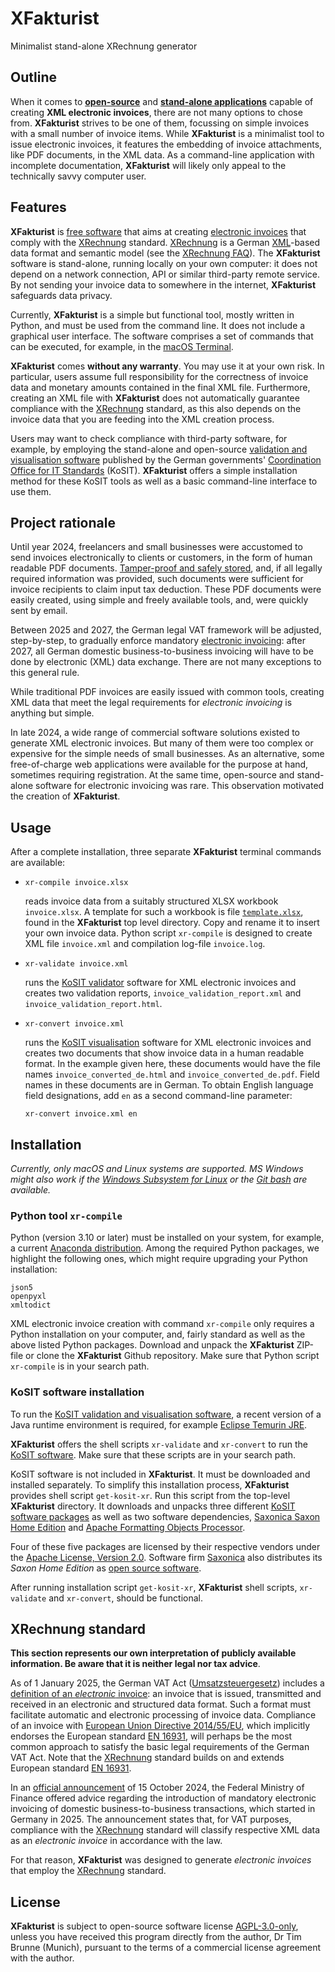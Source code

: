 # XFakturist

Minimalist stand-alone XRechnung generator


## Outline

When it comes to [**open-source**](https://opensource.org/osd) and [**stand-alone applications**](https://en.wikipedia.org/wiki/Standalone_software) capable of creating **XML electronic invoices**, there are not many options to chose from. **XFakturist** strives to be one of them, focussing on simple invoices with a small number of invoice items. While **XFakturist** is a minimalist tool to issue electronic invoices, it features the embedding of invoice attachments, like PDF documents, in the XML data. As a command-line application with incomplete documentation, **XFakturist** will likely only appeal to the technically savvy computer user.


## Features

**XFakturist** is [free software](https://opensource.org/osd) that aims at creating [electronic invoices](https://ec.europa.eu/digital-building-blocks/sites/display/DIGITAL/What+is+eInvoicing) that comply with the [XRechnung](https://xeinkauf.de/xrechnung/) standard. [XRechnung](https://xeinkauf.de/xrechnung/) is a German [XML](https://en.wikipedia.org/wiki/XML)-based data format and semantic model (see the [XRechnung FAQ](https://en.e-rechnung-bund.de/e-invoicing-faq/xrechnung/)). The **XFakturist** software is stand-alone, running locally on your own computer: it does not depend on a network connection, API or similar third-party remote service. By not sending your invoice data to somewhere in the internet, **XFakturist** safeguards data privacy.

Currently, **XFakturist** is a simple but functional tool, mostly written in Python, and must be used from the command line. It does not include a graphical user interface. The software comprises a set of commands that can be executed, for example, in the [macOS Terminal](https://support.apple.com/en-gb/guide/terminal/trmld4c92d55/mac).

**XFakturist** comes **without any warranty**. You may use it at your own risk. In particular, users assume full responsibility for the correctness of invoice data and monetary amounts contained in the final XML file. Furthermore, creating an XML file with **XFakturist** does not automatically guarantee compliance with the [XRechnung](https://xeinkauf.de/xrechnung/) standard, as this also depends on the invoice data that you are feeding into the XML creation process.

Users may want to check compliance with third-party software, for example, by employing the stand-alone and open-source [validation and visualisation software](https://github.com/itplr-kosit) published by the German governments' [Coordination Office for IT Standards](https://www.xoev.de/) (KoSIT). **XFakturist** offers a simple installation method for these KoSIT tools as well as a basic command-line interface to use them.


## Project rationale

Until year 2024, freelancers and small businesses were accustomed to send invoices electronically to clients or customers, in the form of human readable PDF documents. [Tamper-proof and safely stored](https://ao.bundesfinanzministerium.de/ao/2023/Anhaenge/BMF-Schreiben-und-gleichlautende-Laendererlasse/Anhang-64/inhalt.html), and, if all legally required information was provided, such documents were sufficient for invoice recipients to claim input tax deduction. These PDF documents were easily created, using simple and freely available tools, and, were quickly sent by email.

Between 2025 and 2027, the German legal VAT framework will be adjusted, step-by-step, to gradually enforce mandatory [electronic invoicing](https://ec.europa.eu/digital-building-blocks/sites/display/DIGITAL/What+is+eInvoicing): after 2027, all German domestic business-to-business invoicing will have to be done by electronic (XML) data exchange. There are not many exceptions to this general rule. 

While traditional PDF invoices are easily issued with common tools, creating XML data that meet the legal requirements for _electronic invoicing_ is anything but simple. 

In late 2024, a wide range of commercial software solutions existed to generate XML electronic invoices. But many of them were too complex or expensive for the simple needs of small businesses. As an alternative, some free-of-charge web applications were available for the purpose at hand, sometimes requiring registration. At the same time, open-source and stand-alone software for electronic invoicing was rare. This observation motivated the creation of **XFakturist**.


## Usage

After a complete installation, three separate **XFakturist** terminal commands are available:

- 
  ```
  xr-compile invoice.xlsx
  ```
  reads invoice data from a suitably structured XLSX workbook `invoice.xlsx`. A template for such a workbook is file [`template.xlsx`](template.xlsx), found in the **XFakturist** top level directory. Copy and rename it to insert your own invoice data. Python script `xr-compile` is designed to create XML file `invoice.xml` and compilation log-file `invoice.log`.

-
  ```
  xr-validate invoice.xml
  ```
  runs the [KoSIT validator](https://github.com/itplr-kosit/validator) software for XML electronic invoices and creates two validation reports, `invoice_validation_report.xml` and `invoice_validation_report.html`.

-
  ```
  xr-convert invoice.xml
  ```
  runs the [KoSIT visualisation](https://github.com/itplr-kosit/xrechnung-visualization) software for XML electronic invoices and creates two documents that show invoice data in a human readable format. In the example given here, these documents would have the file names `invoice_converted_de.html` and `invoice_converted_de.pdf`. Field names in these documents are in German. To obtain English language field designations, add `en` as a second command-line parameter:
  ```
  xr-convert invoice.xml en
  ```


## Installation

_Currently, only macOS and Linux systems are supported. MS Windows might also work if the [Windows Subsystem for Linux](https://learn.microsoft.com/en-us/windows/wsl/install) or the [Git bash](https://git-scm.com/) are available._

### Python tool `xr-compile`

Python (version 3.10 or later) must be installed on your system, for example, a current [Anaconda distribution](https://www.anaconda.com/download). Among the required Python packages, we highlight the following ones, which might require upgrading your Python installation:
```
json5
openpyxl
xmltodict
```
XML electronic invoice creation with command `xr-compile` only requires a Python installation on your computer, and, fairly standard as well as the above listed Python packages. Download and unpack the **XFakturist** ZIP-file or clone the **XFakturist** Github repository. Make sure that Python script `xr-compile` is in your search path.

### KoSIT software installation

To run the [KoSIT validation and visualisation software](https://github.com/itplr-kosit), a recent version of a Java runtime environment is required, for example [Eclipse Temurin JRE](https://adoptium.net/de/temurin/releases/).

**XFakturist** offers the shell scripts `xr-validate` and `xr-convert` to run the [KoSIT software](https://github.com/itplr-kosit). Make sure that these scripts are in your search path. 

KoSIT software is not included in **XFakturist**. It must be downloaded and installed separately. To simplify this installation process, **XFakturist** provides shell script `get-kosit-xr`. Run this script from the top-level **XFakturist** directory. It downloads and unpacks three different [KoSIT software packages](https://github.com/itplr-kosit) as well as two software dependencies, [Saxonica Saxon Home Edition](https://github.com/Saxonica/Saxon-HE/) and [Apache Formatting Objects Processor](https://xmlgraphics.apache.org/fop/). 

Four of these five packages are licensed by their respective vendors under the [Apache License, Version 2.0](https://www.apache.org/licenses/LICENSE-2.0.html). Software firm [Saxonica](https://www.saxonica.com/) also distributes its _Saxon Home Edition_ as [open source software](https://saxonica.plan.io/projects/saxonmirrorhe).

After running installation script `get-kosit-xr`, **XFakturist** shell scripts, `xr-validate` and `xr-convert`, should be functional.


## XRechnung standard

**This section represents our own interpretation of publicly available information. Be aware that it is neither legal nor tax advice**.

As of 1 January 2025, the German VAT Act ([Umsatzsteuergesetz](https://www.gesetze-im-internet.de/ustg_1980/index.html)) includes a [definition of an _electronic_ invoice](https://www.gesetze-im-internet.de/ustg_1980/__14.html): an invoice that is issued, transmitted and received in an electronic and structured data format. Such a format must facilitate automatic and electronic processing of invoice data. Compliance of an invoice with [European Union Directive 2014/55/EU](https://eur-lex.europa.eu/eli/dir/2014/55/oj/eng), which implicitly endorses the European standard [EN 16931](https://ec.europa.eu/digital-building-blocks/sites/display/DIGITAL/Obtaining+a+copy+of+the+European+standard+on+eInvoicing), will perhaps be the most common approach to satisfy the basic legal requirements of the German VAT Act. Note that the [XRechnung](https://xeinkauf.de/xrechnung/) standard builds on and extends European standard [EN 16931](https://ec.europa.eu/digital-building-blocks/sites/display/DIGITAL/Obtaining+a+copy+of+the+European+standard+on+eInvoicing).

In an [official announcement](https://www.bundesfinanzministerium.de/Content/DE/Downloads/BMF_Schreiben/Steuerarten/Umsatzsteuer/2024-10-15-einfuehrung-e-rechnung.html) of 15 October 2024, the Federal Ministry of Finance offered advice regarding the introduction of mandatory electronic invoicing of domestic business-to-business transactions, which started in Germany in 2025. The announcement states that, for VAT purposes, compliance with the [XRechnung](https://xeinkauf.de/xrechnung/) standard will classify respective XML data as an _electronic invoice_ in accordance with the law.

For that reason, **XFakturist** was designed to generate _electronic invoices_ that employ the [XRechnung](https://xeinkauf.de/xrechnung/) standard.


## License

**XFakturist** is subject to open-source software license [AGPL-3.0-only](https://opensource.org/license/agpl-v3), unless you have received this program directly from the author, Dr Tim Brunne (Munich), pursuant to the terms of a commercial license agreement with the author.
